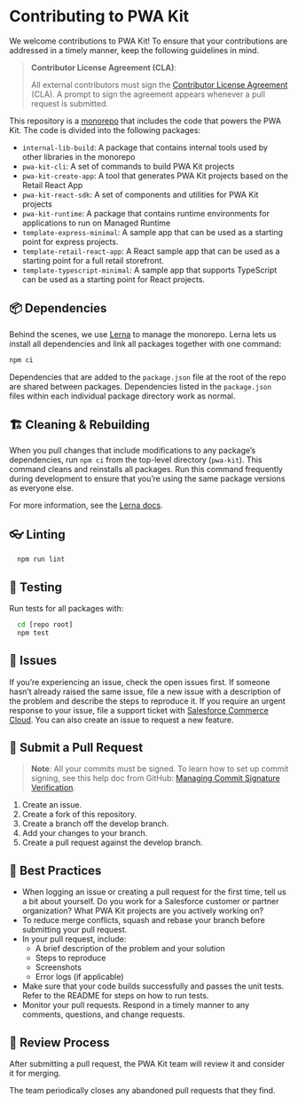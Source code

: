 # Contributing to PWA Kit

We welcome contributions to PWA Kit! To ensure that your contributions are addressed in a timely manner, keep the following guidelines in mind.

> **Contributor License Agreement (CLA)**:
>
> All external contributors must sign the [Contributor License Agreement](https://cla.salesforce.com/sign-cla) (CLA). A prompt to sign the agreement appears whenever a pull request is submitted.

This repository is a [monorepo](https://en.wikipedia.org/wiki/Monorepo) that includes the code that powers the PWA Kit. The code is divided into the following packages:

- `internal-lib-build`: A package that contains internal tools used by other libraries in the monorepo 
- `pwa-kit-cli`: A set of commands to build PWA Kit projects
- `pwa-kit-create-app`: A tool that generates PWA Kit projects based on the Retail React App
- `pwa-kit-react-sdk`: A set of components and utilities for PWA Kit projects
- `pwa-kit-runtime`: A package that contains runtime environments for applications to run on Managed Runtime
- `template-express-minimal`: A sample app that can be used as a starting point for express projects.
- `template-retail-react-app`: A React sample app that can be used as a starting point for a full retail storefront.
- `template-typescript-minimal`: A sample app that supports TypeScript can be used as a starting point for React projects.

## 📦 Dependencies

Behind the scenes, we use [Lerna](https://lerna.js.org/) to manage the monorepo. Lerna lets
us install all dependencies and link all packages together with one command:

```bash
npm ci
```

Dependencies that are added to the `package.json` file at the root of the
repo are shared between packages. Dependencies listed in the
`package.json` files within each individual package directory work as normal.

## 🏗️ Cleaning & Rebuilding

When you pull changes that include modifications to any package’s dependencies, run `npm ci` from the top-level directory (`pwa-kit`). This command cleans and reinstalls all packages. Run this command frequently during development to ensure that you’re using the same package versions as everyone else.

For more information, see the [Lerna docs](https://lerna.js.org/).

## 👓 Linting

```bash
  npm run lint
```

## 🧪 Testing

Run tests for all packages with:

```bash
  cd [repo root]
  npm test
```

## 🐛 Issues

If you’re experiencing an issue, check the open issues first. If someone hasn’t already raised the same issue, file a new issue with a description of the problem and describe the steps to reproduce it. If you require an urgent response to your issue, file a support ticket with [Salesforce Commerce Cloud](https://help.salesforce.com/). You can also create an issue to request a new feature.

## 🎁 Submit a Pull Request

> **Note**: All your commits must be signed. To learn how to set up commit signing, see this help doc from GitHub: [Managing Commit Signature Verification](https://docs.github.com/en/authentication/managing-commit-signature-verification).

1. Create an issue.
2. Create a fork of this repository.
3. Create a branch off the develop branch.
4. Add your changes to your branch.
5. Create a pull request against the develop branch.

## 🏅 Best Practices

-   When logging an issue or creating a pull request for the first time, tell us a bit about yourself. Do you work for a Salesforce customer or partner organization? What PWA Kit projects are you actively working on?
-   To reduce merge conflicts, squash and rebase your branch before submitting your pull request.
-   In your pull request, include:
    -   A brief description of the problem and your solution
    -   Steps to reproduce
    -   Screenshots
    -   Error logs (if applicable)
-   Make sure that your code builds successfully and passes the unit tests. Refer to the README for steps on how to run tests.
-   Monitor your pull requests. Respond in a timely manner to any comments, questions, and change requests.

## 👀 Review Process

After submitting a pull request, the PWA Kit team will review it and consider it for merging.

The team periodically closes any abandoned pull requests that they find.
